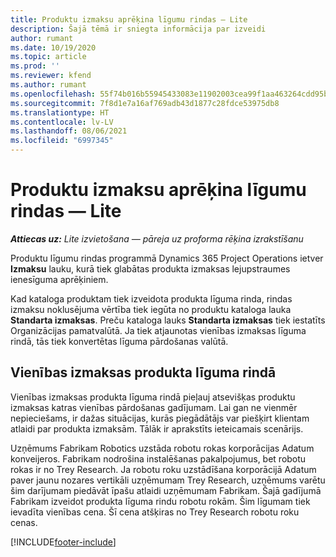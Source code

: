 ```yaml
---
title: Produktu izmaksu aprēķina līgumu rindas — Lite
description: Šajā tēmā ir sniegta informācija par izveidi
author: rumant
ms.date: 10/19/2020
ms.topic: article
ms.prod: ''
ms.reviewer: kfend
ms.author: rumant
ms.openlocfilehash: 55f74b016b55945433083e11902003cea99f1aa463264cdd95b0aad389592e20
ms.sourcegitcommit: 7f8d1e7a16af769adb43d1877c28fdce53975db8
ms.translationtype: HT
ms.contentlocale: lv-LV
ms.lasthandoff: 08/06/2021
ms.locfileid: "6997345"
---
```

# <a name="cost-product-based-contract-lines---lite"></a>Produktu izmaksu aprēķina līgumu rindas — Lite

_**Attiecas uz:** Lite izvietošana — pāreja uz proforma rēķina izrakstīšanu_


Produktu līgumu rindas programmā Dynamics 365 Project Operations ietver **Izmaksu** lauku, kurā tiek glabātas produkta izmaksas lejupstraumes ienesīguma aprēķiniem.

Kad kataloga produktam tiek izveidota produkta līguma rinda, rindas izmaksu noklusējuma vērtība tiek iegūta no produktu kataloga lauka **Standarta izmaksas**. Preču kataloga lauks **Standarta izmaksas** tiek iestatīts Organizācijas pamatvalūtā. Ja tiek atjaunotas vienības izmaksas līguma rindā, tās tiek konvertētas līguma pārdošanas valūtā.

## <a name="unit-cost-on-a-product-based-contract-line"></a>Vienības izmaksas produkta līguma rindā

Vienības izmaksas produkta līguma rindā pieļauj atsevišķas produktu izmaksas katras vienības pārdošanas gadījumam. Lai gan ne vienmēr nepieciešams, ir dažas situācijas, kurās piegādātājs var piešķirt klientam atlaidi par produkta izmaksām. Tālāk ir aprakstīts ieteicamais scenārijs.

Uzņēmums Fabrikam Robotics uzstāda robotu rokas korporācijas Adatum konveijeros. Fabrikam nodrošina instalēšanas pakalpojumus, bet robotu rokas ir no Trey Research. Ja robotu roku uzstādīšana korporācijā Adatum paver jaunu nozares vertikāli uzņēmumam Trey Research, uzņēmums varētu šim darījumam piedāvāt īpašu atlaidi uzņēmumam Fabrikam. Šajā gadījumā Fabrikam izveidot produkta līguma rindu robotu rokām. Šim līgumam tiek ievadīta vienības cena. Šī cena atšķiras no Trey Research robotu roku cenas.


[!INCLUDE[footer-include](../../includes/footer-banner.md)]